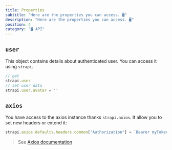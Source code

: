 ```yaml
---
title: Properties
subtitle: "Here are the properties you can access. 🖥"
description: "Here are the properties you can access. 🖥"
position: 4
category: "🖥 API"
---
```


## `user`

This object contains details about authenticated user. You can access it using `strapi`.
```js
// get
strapi.user
// set user data
strapi.user.avatar = ''
```

## `axios`

You have access to the axios instance thanks `strapi.axios`. It allow you to set new headers or extend it:
```js
strapi.axios.defaults.headers.common["Authorization"] = `Bearer myToken`;
```
> See [Axios documentation](https://github.com/axios/axios)